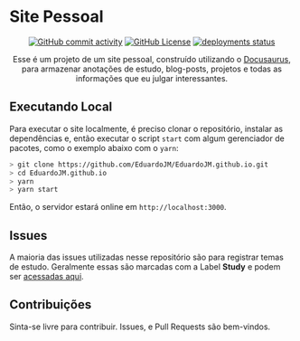 # Site Pessoal

<p align="center">
  <a href="https://github.com/EduardoJM/EduardoJM.github.io"><img alt="GitHub commit activity" src="https://img.shields.io/github/commit-activity/m/EduardoJM/EduardoJM.github.io?color=228fff"></a>
  <a href="https://github.com/EduardoJM/EduardoJM.github.io"><img alt="GitHub License" src="https://img.shields.io/github/license/EduardoJM/EduardoJM.github.io?color=228fff"></a>
  <a href="https://eduardojm.github.io/" target="_blank"><img src="https://img.shields.io/github/deployments/EduardoJM/EduardoJM.github.io/github-pages?label=deployment&color=228fff" alt="deployments status" /></a>
</p>

<p align="center">Esse é um projeto de um site pessoal, construído utilizando o <a href="https://docusaurus.io/" target="_blank">Docusaurus</a>, para armazenar anotações de estudo, blog-posts, projetos e todas as informações que eu julgar interessantes.</p>

## Executando Local

Para executar o site localmente, é preciso clonar o repositório, instalar as dependências e, então executar o script `start` com algum gerenciador de pacotes, como o exemplo abaixo com o `yarn`:

```bash
> git clone https://github.com/EduardoJM/EduardoJM.github.io.git
> cd EduardoJM.github.io
> yarn
> yarn start
```

Então, o servidor estará online em `http://localhost:3000`.

## Issues

A maioria das issues utilizadas nesse repositório são para registrar temas de estudo. Geralmente essas são marcadas com a Label **Study** e podem ser [acessadas aqui](https://github.com/EduardoJM/EduardoJM.github.io/issues?q=is%3Aissue+is%3Aopen+label%3AStudy).

## Contribuições

Sinta-se livre para contribuir. Issues, e Pull Requests são bem-vindos.
